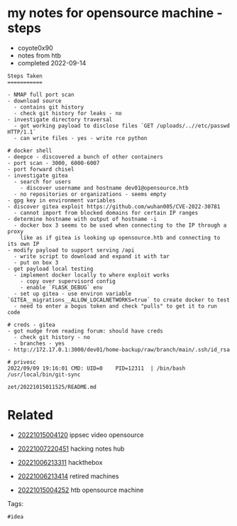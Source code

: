 # my notes for opensource machine - steps

- coyote0x90
- notes from htb
- completed 2022-09-14

```
Steps Taken
===========

- NMAP full port scan
- download source
  - contains git history
  - check git history for leaks - no
- investigate directory traversal
  - got working payload to disclose files `GET /uploads/..//etc/passwd HTTP/1.1`
  - can write files - yes - write rce python

# docker shell
- deepce - discovered a bunch of other containers
- port scan - 3000, 6000-6007
- port forward chisel
- investigate gitea
  - search for users
    - discover username and hostname dev01@opensource.htb
  - no repositories or organizations - seems empty
- gpg key in environment variables
- discover gitea exploit https://github.com/wuhan005/CVE-2022-30781
  - cannot import from blocked domains for certain IP ranges
- determine hostname with output of hostname -i
  - docker box 3 seems to be used when connecting to the IP through a proxy
    like as if gitea is looking up opensource.htb and connecting to its own IP
- modify payload to support serving /api
  - write script to download and expand it with tar
  - put on box 3
- get payload local testing
  - implement docker locally to where exploit works
    - copy over supervisord config
    - enable `FLASK_DEBUG` env
  - set up gitea - use environ variable `GITEA__migrations__ALLOW_LOCALNETWORKS=true` to create docker to test
  - need to enter a bogus token and check "pulls" to get it to run code

# creds - gitea
- got nudge from reading forum: should have creds
  - check git history - no
  - branches - yes
- http://172.17.0.1:3000/dev01/home-backup/raw/branch/main/.ssh/id_rsa

# privesc
2022/09/09 19:16:01 CMD: UID=0    PID=12311  | /bin/bash /usr/local/bin/git-sync
```

` zet/20221015011525/README.md `

# Related

- [20221015004120](/zet/20221015004120/README.md) ippsec video opensource

- [20221007220451](/zet/20221007220451/README.md) hacking notes hub

- [20221006213311](/zet/20221006213311/README.md) hackthebox

- [20221006213414](/zet/20221006213414/README.md) retired machines

- [20221015004252](/zet/20221015004252/README.md) htb opensource machine

Tags:

    #idea
